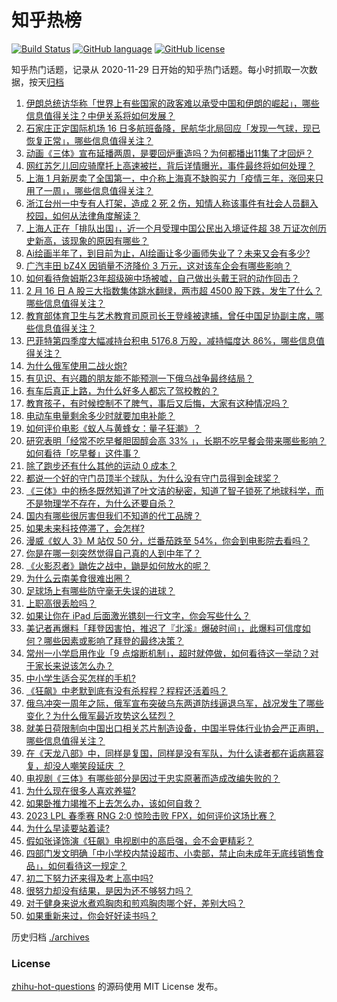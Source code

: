 # 知乎热榜
[![Build Status](https://github.com/ToWeLong/zhihu-hot-questions/workflows/CI/badge.svg)](https://github.com/ToWeLong/zhihu-hot-questions/actions)
[![GitHub language](https://img.shields.io/badge/language-golang-orange.svg)](https://golang.org/)
[![GitHub license](https://img.shields.io/github/license/ToWeLong/zhihu-hot-questions)](https://github.com/ToWeLong/zhihu-hot-questions/blob/main/LICENSE)

知乎热门话题，记录从 2020-11-29 日开始的知乎热门话题。每小时抓取一次数据，按天[归档](./archives)

<!-- BEGIN -->

1. [伊朗总统访华称「世界上有些国家的政客难以承受中国和伊朗的崛起」，哪些信息值得关注？中伊关系将如何发展？](https://www.zhihu.com/question/584287760)
1. [石家庄正定国际机场 16 日多航班备降，民航华北局回应「发现一气球，现已恢复正常」，哪些信息值得关注？](https://www.zhihu.com/question/584392282)
1. [动画《三体》宣布延播两周，是要回炉重造吗？为何都播出11集了才回炉？](https://www.zhihu.com/question/584390551)
1. [网红苏乞儿回应骑摩托上高速被拦，背后详情曝光，事件最终将如何处理？](https://www.zhihu.com/question/584141428)
1. [上海 1 月新房卖了全国第一，中介称上海真不缺购买力「疫情三年，涨回来只用了一周」，哪些信息值得关注？](https://www.zhihu.com/question/584389911)
1. [浙江台州一中专有人打架，造成 2 死 2 伤，知情人称该事件有社会人员翻入校园，如何从法律角度解读？](https://www.zhihu.com/question/584362764)
1. [上海人正在「排队出国」，近一个月受理中国公民出入境证件超 38 万证次创历史新高，该现象的原因有哪些？](https://www.zhihu.com/question/584228995)
1. [Ai绘画半年了，到目前为止，AI绘画让多少画师失业了？未来又会有多少?](https://www.zhihu.com/question/583294094)
1. [广汽丰田 bZ4X 因销量不济降价 3 万元，这对该车企会有哪些影响？](https://www.zhihu.com/question/583764692)
1. [如何看待詹姆斯23年超级碗中场被嘘，自己做出头戴王冠的动作回击？](https://www.zhihu.com/question/583798700)
1. [2 月 16 日 A 股三大指数集体跳水翻绿，两市超 4500 股下跌，发生了什么？哪些信息值得关注？](https://www.zhihu.com/question/584387063)
1. [教育部体育卫生与艺术教育司原司长王登峰被逮捕，曾任中国足协副主席，哪些信息值得关注？](https://www.zhihu.com/question/584411354)
1. [巴菲特第四季度大幅减持台积电 5176.8 万股，减持幅度达 86%，哪些信息值得关注？](https://www.zhihu.com/question/584150800)
1. [为什么俄军使用二战火炮?](https://www.zhihu.com/question/583900983)
1. [有见识、有兴趣的朋友能不能预测一下俄乌战争最终结局？](https://www.zhihu.com/question/583302064)
1. [有车后真正上路，为什么好多人都忘了驾校教的？](https://www.zhihu.com/question/579648055)
1. [教育孩子，有时候控制不了脾气，事后又后悔，大家有这种情况吗？](https://www.zhihu.com/question/583966185)
1. [电动车电量剩余多少时就要加电补能？](https://www.zhihu.com/question/581522408)
1. [如何评价电影《蚁人与黄蜂女：量子狂潮》？](https://www.zhihu.com/question/578258358)
1. [研究表明「经常不吃早餐胆固醇会高 33% 」，长期不吃早餐会带来哪些影响？如何看待「吃早餐」这件事？](https://www.zhihu.com/question/583742935)
1. [除了跑步还有什么其他的运动 0 成本？](https://www.zhihu.com/question/582823183)
1. [都说一个好的守门员顶半个球队，为什么没有守门员得到金球奖？](https://www.zhihu.com/question/333599156)
1. [《三体》中的杨冬既然知道了叶文洁的秘密，知道了智子锁死了地球科学，而不是物理学不存在，为什么还要自杀？](https://www.zhihu.com/question/582546886)
1. [国内有哪些很厉害但我们不知道的代工品牌？](https://www.zhihu.com/question/389816721)
1. [如果未来科技停滞了，会怎样?](https://www.zhihu.com/question/583786974)
1. [漫威《蚁人 3》M 站仅 50 分，烂番茄跌至 54%，你会到电影院去看吗？](https://www.zhihu.com/question/584144761)
1. [你是在哪一刻突然觉得自己真的人到中年了？](https://www.zhihu.com/question/576527677)
1. [《火影忍者》鼬佐之战中，鼬是如何放水的呢？](https://www.zhihu.com/question/304241716)
1. [为什么云南美食很难出圈？](https://www.zhihu.com/question/582787636)
1. [足球场上有哪些防守毫无失误的进球？](https://www.zhihu.com/question/367315659)
1. [上职高很丢脸吗？](https://www.zhihu.com/question/583151055)
1. [如果让你在 iPad 后面激光镌刻一行文字，你会写些什么？](https://www.zhihu.com/question/22300509)
1. [美记者再爆料「拜登因害怕，推迟了『北溪』爆破时间」，此爆料可信度如何？哪些因素或影响了拜登的最终决策？](https://www.zhihu.com/question/584293236)
1. [常州一小学启用作业「9 点熔断机制」，超时就停做，如何看待这一举动？对于家长来说该怎么办？](https://www.zhihu.com/question/584158615)
1. [中小学生适合买怎样的手机?](https://www.zhihu.com/question/398532623)
1. [《狂飙》中老默到底有没有杀程程？程程还活着吗？](https://www.zhihu.com/question/580579038)
1. [俄乌冲突一周年之际，俄军宣布突破乌东两道防线逼退乌军，战况发生了哪些变化？为什么俄军最近攻势这么猛烈？](https://www.zhihu.com/question/584373811)
1. [就美日荷限制向中国出口相关芯片制造设备，中国半导体行业协会严正声明，哪些信息值得关注？](https://www.zhihu.com/question/584186361)
1. [在《天龙八部》中，同样是复国，同样是没有军队，为什么读者都在诟病慕容复，却没人嘲笑段延庆 ？](https://www.zhihu.com/question/574627612)
1. [电视剧《三体》有哪些部分是因过于忠实原著而造成改编失败的？](https://www.zhihu.com/question/583129365)
1. [为什么现在很多人喜欢养猫?](https://www.zhihu.com/question/582517429)
1. [如果卧推力竭推不上去怎么办，该如何自救？](https://www.zhihu.com/question/583699574)
1. [2023 LPL 春季赛 RNG 2:0 惊险击败 FPX，如何评价这场比赛？](https://www.zhihu.com/question/584399893)
1. [为什么早读要站着读?](https://www.zhihu.com/question/581318554)
1. [假如张译饰演《狂飙》电视剧中的高启强，会不会更精彩？](https://www.zhihu.com/question/582083180)
1. [四部门发文明确「中小学校内禁设超市、小卖部，禁止向未成年无底线销售食品」，如何看待这一规定？](https://www.zhihu.com/question/584212821)
1. [初二下努力还来得及考上高中吗?](https://www.zhihu.com/question/581673747)
1. [很努力却没有结果，是因为还不够努力吗？](https://www.zhihu.com/question/582480721)
1. [对于健身来说水煮鸡胸肉和煎鸡胸肉哪个好，差别大吗？](https://www.zhihu.com/question/581452968)
1. [如果重新来过，你会好好读书吗？](https://www.zhihu.com/question/584417854)

<!-- END -->

历史归档 [./archives](./archives)


### License
[zhihu-hot-questions](https://github.com/towelong/zhihu-hot-questions) 的源码使用 MIT License 发布。